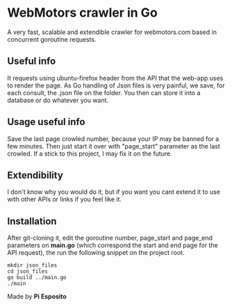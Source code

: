 # WebMotors crawler in Go

A very fast, scalable and extendible crawler for webmotors.com based in concurrent goroutine requests.

## Useful info
It requests using ubuntu-firefox header from the API that the web-app uses to render the page. As Go handling of Json files is very painful, we save, for each consult, the .json file on the folder. You then can store it into a database or do whatever you want. 

## Usage useful info
Save the last page crowled number, because your IP may be banned for a few minutes. Then just start it over with "page_start" parameter as the last crowled. If a stick to this project, I may fix it on the future.

## Extendibility
I don't know why you would do it, but if you want you cant extend it to use with other APIs or links if you feel like it.

## Installation
After git-cloning it, edit the goroutine number, page_start and page_end parameters on **main.go** (which correspond the start and end page for the API request), the run the following snippet on the project root.

```
mkdir json_files
cd json_files
go build ../main.go
./main
```

Made by **Pi Esposito**
